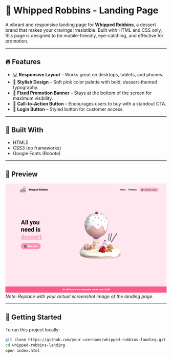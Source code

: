 # 🍰 Whipped Robbins - Landing Page

A vibrant and responsive landing page for **Whipped Robbins**, a dessert brand that makes your cravings irresistible. Built with HTML and CSS only, this page is designed to be mobile-friendly, eye-catching, and effective for promotion.

---

## 🔥 Features

- 💻 **Responsive Layout** – Works great on desktops, tablets, and phones.
- 🎨 **Stylish Design** – Soft pink color palette with bold, dessert-themed typography.
- 🍓 **Fixed Promotion Banner** – Stays at the bottom of the screen for maximum visibility.
- 🍰 **Call-to-Action Button** – Encourages users to buy with a standout CTA.
- 👤 **Login Button** – Styled button for customer access.

---

## 🧱 Built With

- HTML5
- CSS3 (no frameworks)
- Google Fonts (Roboto)

---

## 📸 Preview

![Preview Screenshot](./preview.png)  
*Note: Replace with your actual screenshot image of the landing page.*

---

## 🚀 Getting Started

To run this project locally:

```bash
git clone https://github.com/your-username/whipped-robbins-landing.git
cd whipped-robbins-landing
open index.html
